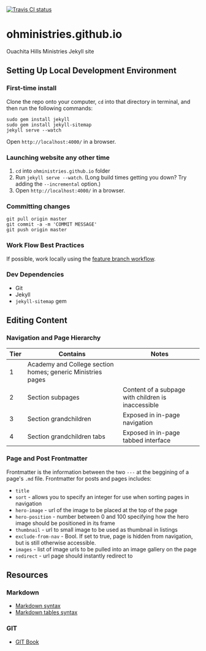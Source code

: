 [![Travis CI status](https://travis-ci.org/ohministries/ohministries.github.io.svg?branch=master)](https://travis-ci.org/ohministries/ohministries.github.io)

# ohministries.github.io

Ouachita Hills Ministries Jekyll site

## Setting Up Local Development Environment

### First-time install

Clone the repo onto your computer, `cd` into that directory in terminal, and then run the following commands:

```
sudo gem install jekyll
sudo gem install jekyll-sitemap
jekyll serve --watch
```

Open `http://localhost:4000/` in a browser.

### Launching website any other time

1. `cd` into `ohministries.github.io` folder
2. Run `jekyll serve --watch`. (Long build times getting you down? Try adding the `--incremental` option.)
3. Open `http://localhost:4000/` in a browser.

### Committing changes

```
git pull origin master
git commit -a -m 'COMMIT MESSAGE'
git push origin master
```

### Work Flow Best Practices

If possible, work locally using the 
[feature branch workflow](https://www.atlassian.com/git/tutorials/comparing-workflows/centralized-workflow).

### Dev Dependencies

- Git
- Jekyll
- `jekyll-sitemap` gem

## Editing Content

### Navigation and Page Hierarchy

Tier | Contains                                                    | Notes
-----|-------------------------------------------------------------|-------
1    | Academy and College section homes; generic Ministries pages |
2    | Section subpages                                            | Content of a subpage with children is inaccessible
3    | Section grandchildren                                       | Exposed in in-page navigation
4    | Section grandchildren tabs                                  | Exposed in in-page tabbed interface

### Page and Post Frontmatter

Frontmatter is the information between the two `---` at the beggining of a page's `.md` file. Frontmatter for posts
and pages includes:

* `title`
* `sort` - allows you to specify an integer for use when sorting pages in navigation
* `hero-image` - url of the image to be placed at the top of the page
* `hero-position` - number between 0 and 100 specifying how the hero image should be positioned in its frame
* `thumbnail` - url to small image to be used as thumbnail in listings
* `exclude-from-nav` - Bool. If set to true, page is hidden from navigation, but is still otherwise accessible.
* `images` - list of image urls to be pulled into an image gallery on the page
* `redirect` - url page should instantly redirect to

## Resources

### Markdown

- [Markdown syntax](http://daringfireball.net/projects/markdown/syntax)
- [Markdown tables syntax](https://help.github.com/articles/organizing-information-with-tables/)

### GIT

- [GIT Book](https://git-scm.com/book/en/v2)